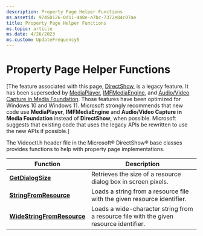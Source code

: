 ```yaml
---
description: Property Page Helper Functions
ms.assetid: 97450126-0d11-448e-a7bc-7372e84c07ae
title: Property Page Helper Functions
ms.topic: article
ms.date: 4/26/2023
ms.custom: UpdateFrequency5
---
```


# Property Page Helper Functions

\[The feature associated with this page, [DirectShow](/windows/win32/directshow/directshow), is a legacy feature. It has been superseded by [MediaPlayer](/uwp/api/Windows.Media.Playback.MediaPlayer), [IMFMediaEngine](/windows/win32/api/mfmediaengine/nn-mfmediaengine-imfmediaengine), and [Audio/Video Capture in Media Foundation](windows/win32/medfound/audio-video-capture-in-media-foundation). Those features have been optimized for Windows 10 and Windows 11. Microsoft strongly recommends that new code use **MediaPlayer**, **IMFMediaEngine** and **Audio/Video Capture in Media Foundation** instead of **DirectShow**, when possible. Microsoft suggests that existing code that uses the legacy APIs be rewritten to use the new APIs if possible.\]

The Videoctl.h header file in the Microsoft® DirectShow® base classes provides functions to help with property page implementations.



| Function                                                 | Description                                                                            |
|----------------------------------------------------------|----------------------------------------------------------------------------------------|
| [**GetDialogSize**](getdialogsize.md)                   | Retrieves the size of a resource dialog box in screen pixels.                          |
| [**StringFromResource**](stringfromresource.md)         | Loads a string from a resource file with the given resource identifier.                |
| [**WideStringFromResource**](widestringfromresource.md) | Loads a wide-character string from a resource file with the given resource identifier. |



 

 

 



